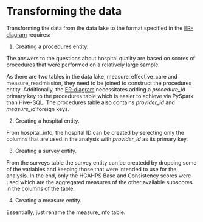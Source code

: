 # Transforming the data

Transforming the data from the data lake to the format specified in the [ER-diagram](https://github.com/adamlenart/MIDS-w205/blob/MIDS-w205/exercise_1/loading_and_modelling/W205-Exercise_1.png) requires:

1. Creating a procedures entity.
 
 The answers to the questions about hospital quality are based on scores of procedures that were performed on a relatively large sample.
 
 As there are two tables in the data lake, measure_effective_care and measure_readmission, they need to be joined to construct the procedures entity. Additionally, the [ER-diagram](https://github.com/adamlenart/MIDS-w205/blob/MIDS-w205/exercise_1/loading_and_modelling/W205-Exercise_1.png) necessitates adding a *procedure_id* primary key to the procedures table which is easier to achieve via PySpark than Hive-SQL. The procedures table also contains *provider_id* and *measure_id* foreign keys.
 
2. Creating a hospital entity.

 From hospital_info, the hospital ID can be created by selecting only the columns that are used in the analysis with *provider_id* as its primary key.

3. Creating a survey entity.

 From the surveys table the survey entity can be createdd by dropping some of the variables and keeping those that were intended to use for the analysis. In the end, only the HCAHPS Base and Consistency scores were used which are the aggregated measures of the other available subscores in the columns of the table.

4. Creating a measure entity.

 Essentially, just rename the measure_info table.
 
